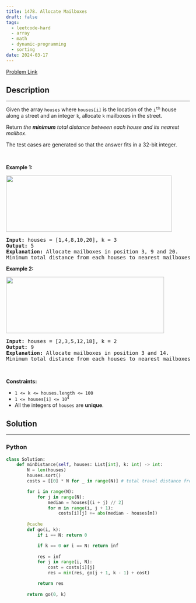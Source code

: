 ```yaml
---
title: 1478. Allocate Mailboxes
draft: false
tags: 
  - leetcode-hard
  - array
  - math
  - dynamic-programming
  - sorting
date: 2024-03-17
---
```


[Problem Link](https://leetcode.com/problems/allocate-mailboxes/)

## Description

---
<p>Given the array <code>houses</code> where <code>houses[i]</code> is the location of the <code>i<sup>th</sup></code> house along a street and an integer <code>k</code>, allocate <code>k</code> mailboxes in the street.</p>

<p>Return <em>the <strong>minimum</strong> total distance between each house and its nearest mailbox</em>.</p>

<p>The test cases are generated so that the answer fits in a 32-bit integer.</p>

<p>&nbsp;</p>
<p><strong class="example">Example 1:</strong></p>
<img alt="" src="https://assets.leetcode.com/uploads/2020/05/07/sample_11_1816.png" style="width: 454px; height: 154px;" />
<pre>
<strong>Input:</strong> houses = [1,4,8,10,20], k = 3
<strong>Output:</strong> 5
<strong>Explanation:</strong> Allocate mailboxes in position 3, 9 and 20.
Minimum total distance from each houses to nearest mailboxes is |3-1| + |4-3| + |9-8| + |10-9| + |20-20| = 5 
</pre>

<p><strong class="example">Example 2:</strong></p>
<img alt="" src="https://assets.leetcode.com/uploads/2020/05/07/sample_2_1816.png" style="width: 433px; height: 154px;" />
<pre>
<strong>Input:</strong> houses = [2,3,5,12,18], k = 2
<strong>Output:</strong> 9
<strong>Explanation:</strong> Allocate mailboxes in position 3 and 14.
Minimum total distance from each houses to nearest mailboxes is |2-3| + |3-3| + |5-3| + |12-14| + |18-14| = 9.
</pre>

<p>&nbsp;</p>
<p><strong>Constraints:</strong></p>

<ul>
	<li><code>1 &lt;= k &lt;= houses.length &lt;= 100</code></li>
	<li><code>1 &lt;= houses[i] &lt;= 10<sup>4</sup></code></li>
	<li>All the integers of <code>houses</code> are <strong>unique</strong>.</li>
</ul>


## Solution

---
### Python
``` py title='allocate-mailboxes'
class Solution:
    def minDistance(self, houses: List[int], k: int) -> int:
        N = len(houses)
        houses.sort()
        costs = [[0] * N for _ in range(N)] # total travel distance from houses[i : j] to the median mailbox

        for i in range(N):
            for j in range(N):
                median = houses[(i + j) // 2]
                for m in range(i, j + 1):
                    costs[i][j] += abs(median - houses[m])
        
        @cache
        def go(i, k):
            if i == N: return 0

            if k == 0 or i == N: return inf
                
            res = inf
            for j in range(i, N):
                cost = costs[i][j]
                res = min(res, go(j + 1, k - 1) + cost)

            return res
        
        return go(0, k)

```

